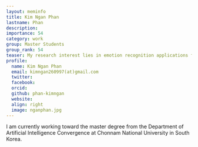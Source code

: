```yaml
---
layout: meminfo
title: Kim Ngan Phan
lastname: Phan
description:
importance: 54
category: work
group: Master Students
group_rank: 54
teaser: My research interest lies in emotion recognition applications for education and health. I am currently working on multimodal bio-signals and video fusion for complex emotions at the PR Laboratory.
profile:
  name: Kim Ngan Phan
  email: kimngan260997(at)gmail.com
  twitter:
  facebook:
  orcid:
  github: phan-kimngan
  website:
  align: right
  image: nganphan.jpg
---
```


I am currently working toward the master degree from the Department of Artificial Intelligence Convergence at Chonnam National University in South Korea.

<!--stackedit_data:
eyJoaXN0b3J5IjpbMTAwMDc2NzM4MV19
-->